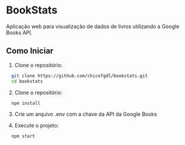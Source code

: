 # BookStats

Aplicação web para visualização de dados de livros utilizando a Google Books API.

## Como Iniciar

1. Clone o repositório:
```bash
  git clone https://github.com/chicofgdl/bookstats.git
  cd bookstats
```

2. Clone o repositório:

```bash
  npm install
```

3. Crie um arquivo .env com a chave da API da Google Books

4. Execute o projeto:
```bash
  npm start
```
